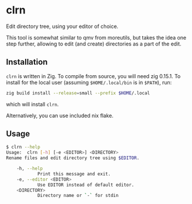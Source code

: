 # clrn

Edit directory tree, using your editor of choice.

This tool is somewhat similar to qmv from moreutils, but takes the idea one step further, allowing to edit (and create) directories as a part of the edit.

## Installation

`clrn` is written in Zig. To compile from source, you will need zig 0.15.1. To install for the local user (assuming `$HOME/.local/bin` is in `$PATH`), run:

```sh
zig build install --release=small --prefix $HOME/.local  
```

which will install `clrn`.

Alternatively, you can use included nix flake.

## Usage

```sh
$ clrn --help
Usage:  clrn [-h] [-e <EDITOR>] <DIRECTORY>
Rename files and edit directory tree using $EDITOR.

    -h, --help
            Print this message and exit.
    -e, --editor <EDITOR>
            Use EDITOR instead of default editor.
    <DIRECTORY>
            Directory name or `-` for stdin
```
